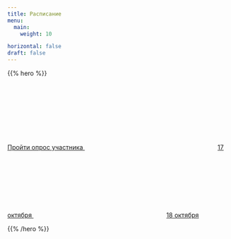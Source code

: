 ```yaml
---
title: Расписание
menu:
  main:
    weight: 10

horizontal: false
draft: false
---
```


{{% hero %}}

<a class="btn primary btn-lg" target="_blank" href="https://forms.gle/yM3KcLZS1TwmUwkZ9">
    Пройти опрос участника
</a>

<a class="btn primary btn-lg" target="_blank" href="/schedule/day_2019-10-17.pdf">
    <svg class="icon icon-pdf"><use xlink:href="#pdf"></use></svg>17 октября
</a>

<a class="btn primary btn-lg" target="_blank" href="/schedule/day_2019-10-18.pdf">
    <svg class="icon icon-pdf"><use xlink:href="#pdf"></use></svg>18 октября
</a>

{{% /hero %}}
